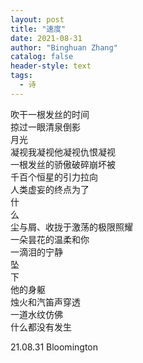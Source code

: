 ```yaml
---
layout: post
title: "速度"
date: 2021-08-31
author: "Binghuan Zhang"
catalog: false
header-style: text
tags:
  - 诗
---
```


吹干一根发丝的时间  
掠过一眼清泉倒影  
月光  
凝视我凝视他凝视仇恨凝视  
一根发丝的骄傲破碎崩坏被  
千百个恒星的引力拉向  
人类虚妄的终点为了  
什  
么  
尘与屑、收拢于激荡的极限照耀  
一朵昙花的温柔和你  
一滴泪的宁静  
坠  
下  
他的身躯  
烛火和汽笛声穿透  
一道水纹仿佛  
什么都没有发生  

21.08.31 Bloomington

